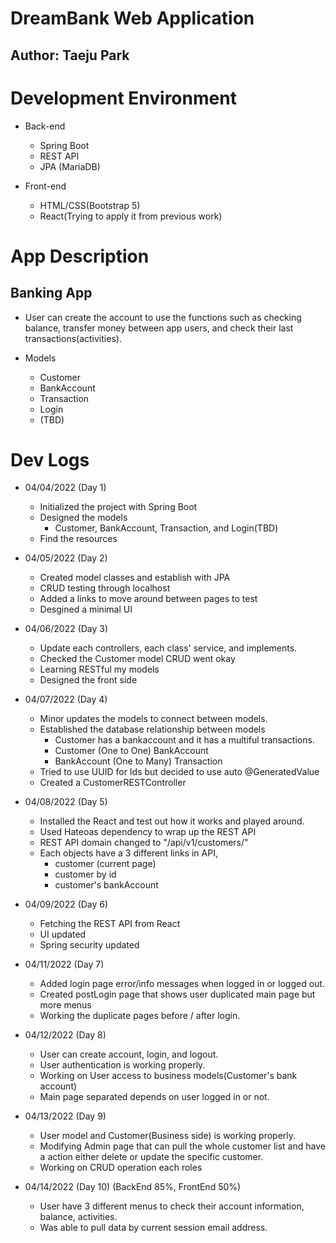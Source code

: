 # DreamBank Web Application

## Author: Taeju Park

# Development Environment
- Back-end
    - Spring Boot
    - REST API
    - JPA (MariaDB)

- Front-end
    - HTML/CSS(Bootstrap 5)
    - React(Trying to apply it from previous work)

# App Description
## Banking App
- User can create the account to use the functions such as checking balance, transfer money between app users, and check their last transactions(activities).

- Models
    - Customer
    - BankAccount
    - Transaction
    - Login
    - (TBD)

# Dev Logs
- 04/04/2022 (Day 1)
    - Initialized the project with Spring Boot
    - Designed the models
        - Customer, BankAccount, Transaction, and Login(TBD)
    - Find the resources

- 04/05/2022 (Day 2)
    - Created model classes and establish with JPA
    - CRUD testing through localhost
    - Added a links to move around between pages to test
    - Desgined a minimal UI

- 04/06/2022 (Day 3)
    - Update each controllers, each class' service, and implements.
    - Checked the Customer model CRUD went okay
    - Learning RESTful my models
    - Designed the front side

- 04/07/2022 (Day 4)
    - Minor updates the models to connect between models.
    - Established the database relationship between models
        - Customer has a bankaccount and it has a multiful transactions.
        - Customer (One to One) BankAccount
        - BankAccount (One to Many) Transaction
    - Tried to use UUID for Ids but decided to use auto @GeneratedValue
    - Created a CustomerRESTController

- 04/08/2022 (Day 5)
    - Installed the React and test out how it works and played around.
    - Used Hateoas dependency to wrap up the REST API
    - REST API domain changed to "/api/v1/customers/"
    - Each objects have a 3 different links in API,
        - customer (current page)
        - customer by id
        - customer's bankAccount

- 04/09/2022 (Day 6)
    - Fetching the REST API from React
    - UI updated
    - Spring security updated

- 04/11/2022 (Day 7)
    - Added login page error/info messages when logged in or logged out.
    - Created postLogin page that shows user duplicated main page but more menus
    - Working the duplicate pages before / after login.

- 04/12/2022 (Day 8)
    - User can create account, login, and logout.
    - User authentication is working properly.
    - Working on User access to business models(Customer's bank account)
    - Main page separated depends on user logged in or not.

- 04/13/2022 (Day 9)
    - User model and Customer(Business side) is working properly.
    - Modifying Admin page that can pull the whole customer list and have a action either delete or update the specific customer.
    - Working on CRUD operation each roles

- 04/14/2022 (Day 10) (BackEnd 85%, FrontEnd 50%)
    - User have 3 different menus to check their account information, balance, activities.
    - Was able to pull data by current session email address.